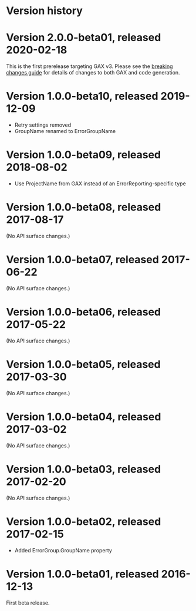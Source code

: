 # Version history

# Version 2.0.0-beta01, released 2020-02-18

This is the first prerelease targeting GAX v3. Please see the [breaking changes
guide](https://googleapis.github.io/google-cloud-dotnet/docs/guides/breaking-gax2.html)
for details of changes to both GAX and code generation.

# Version 1.0.0-beta10, released 2019-12-09

- Retry settings removed
- GroupName renamed to ErrorGroupName

# Version 1.0.0-beta09, released 2018-08-02

- Use ProjectName from GAX instead of an ErrorReporting-specific type

# Version 1.0.0-beta08, released 2017-08-17

(No API surface changes.)

# Version 1.0.0-beta07, released 2017-06-22

(No API surface changes.)

# Version 1.0.0-beta06, released 2017-05-22

(No API surface changes.)

# Version 1.0.0-beta05, released 2017-03-30

(No API surface changes.)

# Version 1.0.0-beta04, released 2017-03-02

(No API surface changes.)

# Version 1.0.0-beta03, released 2017-02-20

(No API surface changes.)

# Version 1.0.0-beta02, released 2017-02-15

- Added ErrorGroup.GroupName property

# Version 1.0.0-beta01, released 2016-12-13

First beta release.
